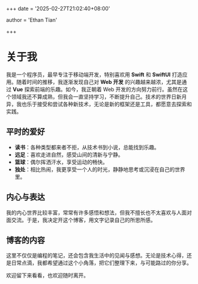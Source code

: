 +++
date = '2025-02-27T21:02:40+08:00'

author = 'Ethan Tian'

+++

# 关于我

我是一个程序员，最早专注于移动端开发，特别喜欢用 **Swift** 和 **SwiftUI** 打造应用。随着时间的推移，我逐渐发现自己对 **Web 开发** 的兴趣越来越浓，尤其是通过 **Vue** 探索前端的乐趣。如今，我正朝着 Web 开发的方向努力前行。虽然在这个领域我还不算成熟，但我会一直坚持学习，不断提升自己。技术的世界日新月异，我也乐于接受和尝试各种新技术，无论是新的框架还是工具，都愿意去探索和实践。

## 平时的爱好
- **读书**：各种类型都来者不拒，从技术书到小说，总能找到乐趣。
- **远足**：喜欢走进自然，感受山间的清新与宁静。
- **篮球**：偶尔挥洒汗水，享受运动的畅快。
- **独处**：相比热闹，我更享受一个人的时光，静静地思考或沉浸在自己的世界里。

## 内心与表达
我的内心世界比较丰富，常常有许多感悟和想法，但我不擅长也不太喜欢与人面对面交流。于是，我决定开这个博客，用文字记录自己的所思所感。

## 博客的内容
这里不仅仅是编程的笔记，还会包含我生活中的见闻与感想。无论是技术心得，还是日常点滴，我都希望通过这个小角落，把它们整理下来，与可能路过的你分享。

欢迎留下来看看，也欢迎随时离开。
